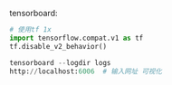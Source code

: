 tensorboard:

```python
# 使用tf 1x
import tensorflow.compat.v1 as tf
tf.disable_v2_behavior()

tensorboard --logdir logs
http://localhost:6006  # 输入网址 可视化
```
